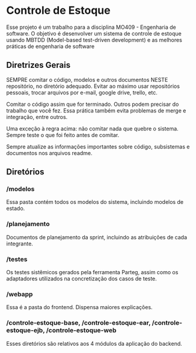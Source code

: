 
# Controle de Estoque

Esse projeto é um trabalho para a disciplina MO409 - Engenharia de software. O objetivo
é desenvolver um sistema de controle de estoque usando MBTDD (Model-based test-driven development)
e as melhores práticas de engenharia de software

## Diretrizes Gerais

SEMPRE comitar o código, modelos e outros documentos NESTE repositório, no diretório
adequado. Evitar ao máximo usar repositórios pessoais, trocar arquivos por e-mail,
google drive, trello, etc.

Comitar o código assim que for terminado. Outros podem precisar do trabalho que você fez.
Essa prática também evita problemas de merge e integração, entre outros.

Uma exceção à regra acima: não comitar nada que quebre o sistema. Sempre teste o que foi
feito antes de comitar.

Sempre atualize as informações importantes sobre código, subsistemas e documentos nos arquivos readme.


## Diretórios

### /modelos

Essa pasta contém todos os modelos do sistema, incluindo modelos de estado.

### /planejamento

Documentos de planejamento da sprint, incluindo as atribuições de cada integrante.

### /testes

Os testes sistêmicos gerados pela ferramenta Parteg, assim como os adaptadores
utilizados na concretização dos casos de teste.

### /webapp

Essa é a pasta do frontend. Dispensa maiores explicações.

### /controle-estoque-base, /controle-estoque-ear, /controle-estoque-ejb, /controle-estoque-web

Esses diretórios são relativos aos 4 módulos da aplicação do backend.
